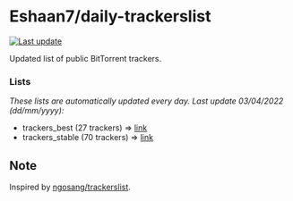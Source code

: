 
# Eshaan7/daily-trackerslist 

[![Last update](https://img.shields.io/badge/Last%20update-03/04/2022-blue.svg)](#)

Updated list of public BitTorrent trackers.

### Lists
*These lists are automatically updated every day. Last update 03/04/2022 (_dd/mm/yyyy_):*

* trackers_best (27 trackers) => [link](https://raw.githubusercontent.com/eshaan7/daily-trackerslist/master/trackers_best.txt)
* trackers_stable (70 trackers) => [link](https://raw.githubusercontent.com/eshaan7/daily-trackerslist/master/trackers_stable.txt)

## Note

Inspired by [ngosang/trackerslist](https://github.com/ngosang/trackerslist).
